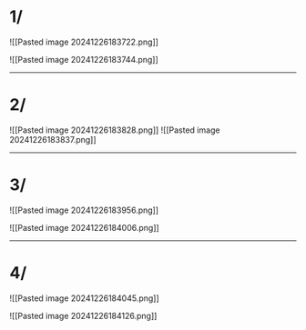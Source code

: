 
# 1/

![[Pasted image 20241226183722.png]]

![[Pasted image 20241226183744.png]]

-----

# 2/

![[Pasted image 20241226183828.png]]
![[Pasted image 20241226183837.png]]


----


# 3/

![[Pasted image 20241226183956.png]]


![[Pasted image 20241226184006.png]]


----

# 4/

![[Pasted image 20241226184045.png]]

![[Pasted image 20241226184126.png]]

